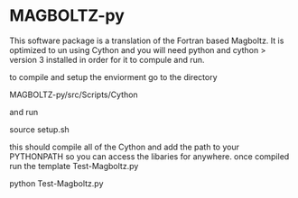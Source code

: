 # MAGBOLTZ-py
This software package is a translation of the Fortran based Magboltz.
It is optimized to un using Cython and you will need python and cython > version 3
installed in order for it to compule and run.

to compile and setup the enviorment go to the directory 

MAGBOLTZ-py/src/Scripts/Cython

and run 

source setup.sh

this should compile all of the Cython and add the path to your PYTHONPATH so you can access the libaries for anywhere. 
once compiled run the template Test-Magboltz.py

python Test-Magboltz.py

